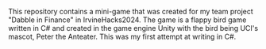 This repository contains a mini-game that was created for my team project "Dabble in Finance" in IrvineHacks2024.
The game is a flappy bird game written in C# and created in the game engine Unity with the bird being UCI's mascot,
Peter the Anteater. This was my first attempt at writing in C#.
